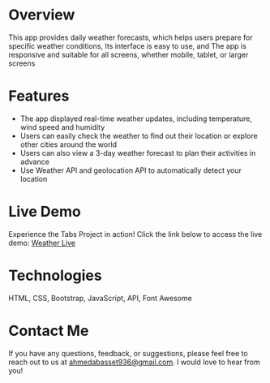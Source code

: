 # Overview

This app provides daily weather forecasts, which helps users prepare for specific weather conditions, Its interface is easy to use, and The app is responsive and suitable for all screens, whether mobile, tablet, or larger screens

# Features

- The app displayed real-time weather updates, including temperature, wind speed and humidity
- Users can easily check the weather to find out their location or explore other cities around the world
- Users can also view a 3-day weather forecast to plan their activities in advance
- Use Weather API and geolocation API to automatically detect your location

# Live Demo 
Experience the Tabs Project in action! Click the link below to access the live demo: [Weather Live](https://ahmedbm98.github.io/Weather-app/)

# Technologies

HTML, CSS, Bootstrap, JavaScript, API, Font Awesome

# Contact Me

If you have any questions, feedback, or suggestions, please feel free to reach out to us at ahmedabasset936@gmail.com. I would love to hear from you!
